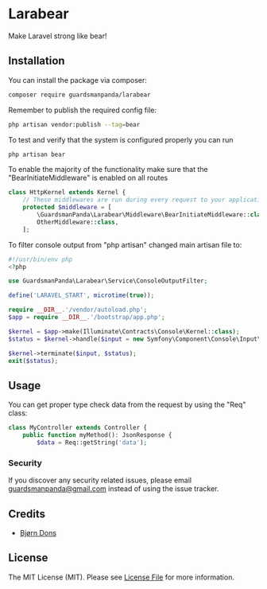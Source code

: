 # Larabear

Make Laravel strong like bear!

## Installation

You can install the package via composer:

```bash
composer require guardsmanpanda/larabear
```

Remember to publish the required config file:
```bash
php artisan vendor:publish --tag=bear
```

To test and verify that the system is configured properly you can run 
```bash
php artisan bear
```



To enable the majority of the functionality make sure that the "BearInitiateMiddleware" is enabled on all routes

```php
class HttpKernel extends Kernel {
    // These middlewares are run during every request to your application.
    protected $middleware = [
        \GuardsmanPanda\Larabear\Middleware\BearInitiateMiddleware::class,
        OtherMiddleware::class,
    ];
```

 To filter console output from "php artisan" changed main artisan file to:
```php
#!/usr/bin/env php
<?php

use GuardsmanPanda\Larabear\Service\ConsoleOutputFilter;

define('LARAVEL_START', microtime(true));

require __DIR__.'/vendor/autoload.php';
$app = require __DIR__.'/bootstrap/app.php';

$kernel = $app->make(Illuminate\Contracts\Console\Kernel::class);
$status = $kernel->handle($input = new Symfony\Component\Console\Input\ArgvInput, new ConsoleOutputFilter);

$kernel->terminate($input, $status);
exit($status);
```
## Usage
You can get proper type check data from the request by using the "Req" class:
```php
class MyController extends Controller {
    public function myMethod(): JsonResponse {
        $data = Req::getString('data');
```

### Security

If you discover any security related issues, please email guardsmanpanda@gmail.com instead of using the issue tracker.

## Credits

-   [Bjørn Dons](https://github.com/guardsmanpanda)

## License

The MIT License (MIT). Please see [License File](LICENSE.md) for more information.
